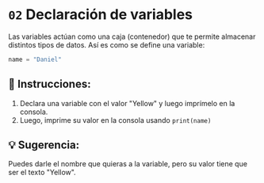 # `02` Declaración de variables

Las variables actúan como una caja (contenedor) que te permite almacenar distintos tipos de datos. Así es como se define una variable:
```py
name = "Daniel"
```

## 📝 Instrucciones:

1. Declara una variable con el valor "Yellow" y luego imprímelo en la consola.
2. Luego, imprime su valor en la consola usando ```print(name)```

## 💡 Sugerencia:

Puedes darle el nombre que quieras a la variable, pero su valor tiene que ser el texto "Yellow".
